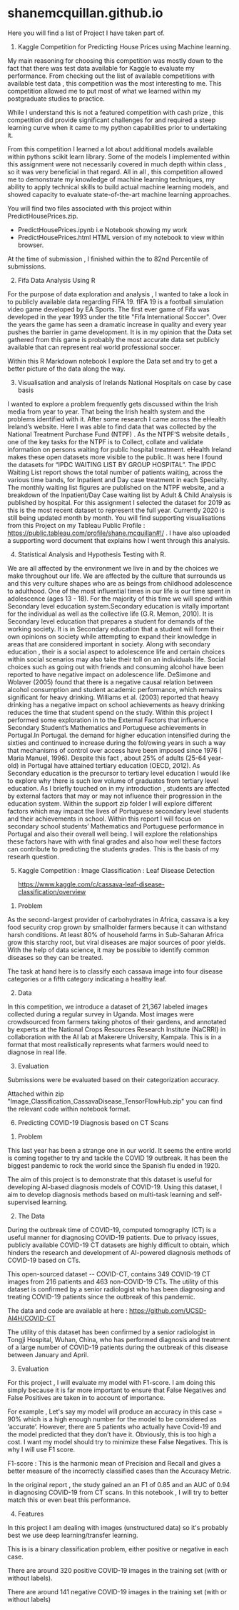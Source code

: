 # shanemcquillan.github.io


Here you will find a list of Project I have taken part of.

1) Kaggle Competition for Predicting House Prices using Machine learning.

My main reasoning for choosing this competition was mostly down to the fact that there was test data available for Kaggle to evaluate my performance. From checking out the list of available competitions with available test data , this competition was the most interesting to me. This competition allowed me to put most of what we learned within my postgraduate studies to practice.

While I understand this is not a featured competition with cash prize  , this competition did provide significant challenges for and required a steep learning curve when it came to my python capabilities prior to undertaking it. 
	
From this competition I learned a lot about additional models available within pythons scikit learn library.  Some of the models I implemented within this assignment were not necessarily covered in much depth within class , so it was very beneficial in that regard. All in all , this competition allowed me to demonstrate my  knowledge of machine learning techniques, my ability to apply technical skills to build actual machine learning models, and showed capacity to evaluate state-of-the-art machine learning approaches.  


You will find two files associated with this project within PredictHousePrices.zip.

  - PredictHousePrices.ipynb i.e Notebook showing my work
  - PredictHousePrices.html HTML version of my notebook to view within browser.
  
 At the time of submission , I finished within the to 82nd Percentile of submissions.
  
  
2) Fifa Data Analysis Using R

For the purpose of data exploration and analysis , I wanted to take a look in to publicly available data regarding FIFA 19.
fIFA 19 is a football simulation video game developed by EA Sports. The first ever game of Fifa was developed in the year 1993 under the title "Fifa International Soccer".  Over the years the game has seen a dramatic increase in quality and every year pushes the barrier in game development. It is in my opinion that the Data set gathered from this game is probably the most accurate data set publicly available that can represent real world professional soccer. 

Within this R Markdown notebook I explore the Data set and try to get a better picture of the data along the way.

3) Visualisation and analysis of Irelands National Hospitals on case by case basis

I wanted to explore a problem frequently gets discussed within the Irish media from year to year. That being the Irish health system and the problems identified with it. After some research I came across the eHealth Ireland’s website.  Here I was able to find data that was collected by the National Treatment Purchase Fund (NTPF) . As the NTPF’S website details , one of the key tasks for the NTPF is to Collect, collate and validate information on persons waiting for public hospital treatment. eHealth Ireland makes these open datasets more visible to the public. It was here I found the datasets for “IPDC WAITING LIST BY GROUP HOSPITAL”. The IPDC Waiting List report shows the total number of patients waiting, across the various time bands, for Inpatient and Day case treatment in each Specialty. The monthly waiting list figures are published on the NTPF website, and a breakdown of the Inpatient/Day Case waiting list by Adult & Child Analysis is published by hospital. For this assignment I selected the dataset for 2019 as this is the most recent dataset to represent the full year. Currently 2020 is still being updated month by month.
	You will find supporting visualisations from this Project on my Tableau Public Profile : https://public.tableau.com/profile/shane.mcquillan#!/ .
I have also uploaded a supporting word document that explains how I went through this analysis.


4) Statistical Analysis and Hypothesis Testing with R.

We are all affected by the environment we live in and by the choices we make throughout our life. We are affected by the culture that surrounds us and this very culture shapes who are as beings from childhood adolescence to adulthood. 
  One of the most influential times in our life is our time spent in adolescence (ages 13 - 18). For the majority of this time we will spend within Secondary level education system.Secondary education is vitally important for the individual as well as the collective life (G.R. Memon, 2010). It is Secondary level education that prepares a student for demands of the working society. It is in Secondary education that a student will form their own opinions on society while attempting to expand their knowledge in areas that are considered important in society.
  Along with secondary education , their is a social aspect to adolescence life and certain choices within social scenarios may also take their toll on an individuals life. Social choices such as going out with friends and consuming alcohol have been reported to have negative impact on adolescence life. DeSimone and Wolaver (2005) found that there is a negative causal relation between alcohol consumption and student academic performance, which remains significant for heavy drinking. Williams et al. (2003) reported that heavy drinking has a negative impact on school achievements as heavy drinking reduces the time that student spend on the study.
  Within this project I performed some exploration in to the External Factors that influence Secondary Student’s Mathematics and Portuguese achievements in Portugal.In Portugal. the demand for higher education intensified during the sixties and continued to increase during the fol/owing years in such a way that mechanisms of control over access have been imposed since 1976 ( Maria Manuel, 1996). Despite this fact , about 25% of adults (25-64 year-old) in Portugal have attained tertiary education (OECD, 2012).
  As Secondary education is the precursor to tertiary level education I would like to explore why there is such low volume of graduates from tertiary level education. As I briefly touched on in my introduction , students are affected by external factors that may or may not influence their progression in the education system.
    Within the support zip folder I will explore different factors which may impact the lives of Portuguese secondary level students and their achievements in school. Within this report I will focus on secondary school students’ Mathematics and Portuguese performance in Portugal and also their overall well being. I will explore the relationships these factors have with with final grades and also how well these factors can contribute to predicting the students grades. This is the basis of my researh question.
    
5) Kaggle Competition : Image Classification : Leaf Disease Detection
    
    https://www.kaggle.com/c/cassava-leaf-disease-classification/overview 
    
1. Problem

As the second-largest provider of carbohydrates in Africa, cassava is a key food security crop grown by smallholder farmers because it can withstand harsh conditions. At least 80% of household farms in Sub-Saharan Africa grow this starchy root, but viral diseases are major sources of poor yields. With the help of data science, it may be possible to identify common diseases so they can be treated.

The task at hand here is to classify each cassava image into four disease categories or a fifth category indicating a healthy leaf. 

2. Data

In this competition, we introduce a dataset of 21,367 labeled images collected during a regular survey in Uganda. Most images were crowdsourced from farmers taking photos of their gardens, and annotated by experts at the National Crops Resources Research Institute (NaCRRI) in collaboration with the AI lab at Makerere University, Kampala. This is in a format that most realistically represents what farmers would need to diagnose in real life.

3. Evaluation

Submissions were be evaluated based on their categorization accuracy.

Attached within zip "Image_Classification_CassavaDisease_TensorFlowHub.zip" you can find the relevant code within notebook format.


6) Predicting COVID-19 Diagnosis based on CT Scans

1. Problem

This last year has been a strange one in our world. It seems the entire world is coming together to try and tackle the COVID 19 outbreak. It has been the biggest pandemic to rock the world since the Spanish flu ended in 1920.

The aim of this project is to demonstrate that this dataset is useful for developing AI-based diagnosis models of COVID-19. Using this dataset, I aim to develop diagnosis methods based on multi-task learning and self-supervised learning.

2. The Data

During the outbreak time of COVID-19, computed tomography (CT) is a useful manner for diagnosing COVID-19 patients. Due to privacy issues, publicly available COVID-19 CT datasets are highly difficult to obtain, which hinders the research and development of AI-powered diagnosis methods of COVID-19 based on CTs.

This open-sourced dataset -- COVID-CT, contains 349 COVID-19 CT images from 216 patients and 463 non-COVID-19 CTs. The utility of this dataset is confirmed by a senior radiologist who has been diagnosing and treating COVID-19 patients since the outbreak of this pandemic.

The data and code are available at here : https://github.com/UCSD-AI4H/COVID-CT

The utility of this dataset has been confirmed by a senior radiologist in Tongji Hospital, Wuhan, China, who has performed diagnosis and treatment of a large number of COVID-19 patients during the outbreak of this disease between January and April.

3. Evaluation

For this project , I will evaluate my model with F1-score. I am doing this simply because it is far more important to ensure that False Negatives and False Positives are taken in to account of importance.

For example , Let's say my model will produce an accuracy in this case = 90% which is a high enough number for the model to be considered as ‘accurate’. However, there are 5 patients who actually have Covid-19 and the model predicted that they don’t have it. Obviously, this is too high a cost. I want my model should try to minimize these False Negatives. This is why I will use F1 score.

F1-score : This is the harmonic mean of Precision and Recall and gives a better measure of the incorrectly classified cases than the Accuracy Metric.

In the original report , the study gained an an F1 of 0.85 and an AUC of 0.94 in diagnosing COVID-19 from CT scans. In this notebook , I will try to better match this or even beat this performance.

4. Features

In this project I am dealing with images (unstructured data) so it's probably best we use deep learning/transfer learning.

This is is a binary classification problem, either positive or negative in each case.

There are around 320 positive COVID-19 images in the training set (with or without labels).

There are around 141 negative COVID-19 images in the training set (with or without labels)

